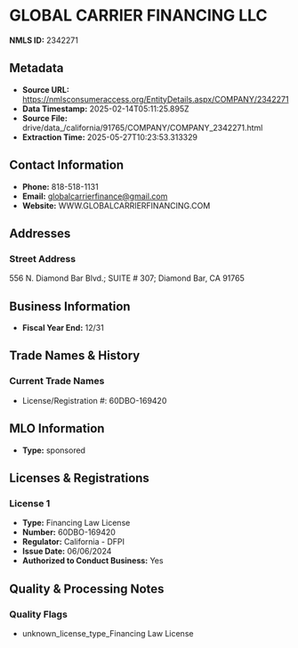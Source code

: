# GLOBAL CARRIER FINANCING LLC

**NMLS ID:** 2342271

## Metadata
- **Source URL:** https://nmlsconsumeraccess.org/EntityDetails.aspx/COMPANY/2342271
- **Data Timestamp:** 2025-02-14T05:11:25.895Z
- **Source File:** drive/data_/california/91765/COMPANY/COMPANY_2342271.html
- **Extraction Time:** 2025-05-27T10:23:53.313329

## Contact Information
- **Phone:** 818-518-1131
- **Email:** globalcarrierfinance@gmail.com
- **Website:** WWW.GLOBALCARRIERFINANCING.COM

## Addresses
### Street Address
556 N. Diamond Bar Blvd.; SUITE # 307; Diamond Bar, CA 91765

## Business Information
- **Fiscal Year End:** 12/31

## Trade Names & History
### Current Trade Names
- License/Registration #: 60DBO-169420

## MLO Information
- **Type:** sponsored

## Licenses & Registrations

### License 1
- **Type:** Financing Law License
- **Number:** 60DBO-169420
- **Regulator:** California - DFPI
- **Issue Date:** 06/06/2024
- **Authorized to Conduct Business:** Yes

## Quality & Processing Notes
### Quality Flags
- unknown_license_type_Financing Law License
